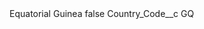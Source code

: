 <?xml version="1.0" encoding="UTF-8"?>
<CustomMetadata xmlns="http://soap.sforce.com/2006/04/metadata" xmlns:xsi="http://www.w3.org/2001/XMLSchema-instance" xmlns:xsd="http://www.w3.org/2001/XMLSchema">
    <label>Equatorial Guinea</label>
    <protected>false</protected>
    <values>
        <field>Country_Code__c</field>
        <value xsi:type="xsd:string">GQ</value>
    </values>
</CustomMetadata>
